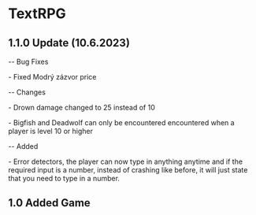 # TextRPG
<h2>1.1.0 Update (10.6.2023)</h2>
<p>-- Bug Fixes</p>
<p>- Fixed Modrý zázvor price</p>
<p>-- Changes</p>
<p>- Drown damage changed to 25 instead of 10</p>
<p>- Bigfish and Deadwolf can only be encountered encountered when a player is level 10 or higher</p>
<p>-- Added</p>
<p>- Error detectors, the player can now type in anything anytime and if the required input is a number, instead of crashing like before, it will just state that you need to type in a number.</p>
<h2>1.0 Added Game</h2>
